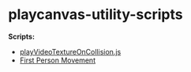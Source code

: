 # playcanvas-utility-scripts

**Scripts:**

- [playVideoTextureOnCollision.js](https://raw.githubusercontent.com/michael-collins/playcanvas-utility-scripts/main/playVideoTextureOnCollision.js)
- [First Person Movement](https://raw.githubusercontent.com/michael-collins/playcanvas-utility-scripts/main/firstPersonMovement.js)
